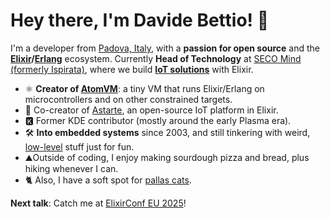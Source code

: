 # Hey there, I'm Davide Bettio! 👋

I'm a developer from [Padova, Italy](https://www.openstreetmap.org/#map=12/45.3986/11.8309),
with a **passion for open source** and the
**[Elixir](https://elixir-lang.org/)/[Erlang](https://www.erlang.org/)** ecosystem.
Currently **Head of Technology** at [SECO Mind (formerly Ispirata)](https://github.com/secomind),
where we build **[IoT solutions](https://github.com/astarte-platform/astarte)** with Elixir.

- ⚛ **Creator of [AtomVM](https://github.com/atomvm/AtomVM)**: a tiny VM that
runs Elixir/Erlang on microcontrollers and on other constrained targets.
- 🦁 Co-creator of [Astarte](https://github.com/astarte-platform/astarte), an open-source IoT platform
in Elixir.
- 🅺 Former KDE contributor (mostly around the early Plasma era).
- 🛠 **Into embedded systems** since 2003, and still tinkering with weird,
[low-level](https://github.com/bettio/FluxOS/) stuff just for fun.
- ⛰️Outside of coding, I enjoy making sourdough pizza and bread, plus hiking whenever I can.
- 🐈 Also, I have a soft spot for [pallas cats](https://uninstall.it/manuls.html).

**Next talk**: Catch me at [ElixirConf EU 2025](https://www.elixirconf.eu/keynotes/the-atomvm-and-new-horizons-for-elixir/)!
